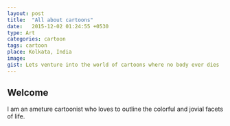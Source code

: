 ```yaml
---
layout: post
title:  "All about cartoons"
date:   2015-12-02 01:24:55 +0530
type: Art
categories: cartoon
tags: cartoon
place: Kolkata, India
image: 
gist: Lets venture into the world of cartoons where no body ever dies :)
---
```


<h2> Welcome</h2>
<div class="aboutme">
I am an ameture cartoonist who loves to outline the colorful and jovial facets of life.
</div>

